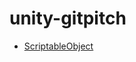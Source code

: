 # unity-gitpitch


* [ScriptableObject](https://gitpitch.com/kimsama/unity-gitpitch/scriptableobject)
